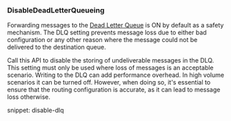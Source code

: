 
### DisableDeadLetterQueueing

Forwarding messages to the [Dead Letter Queue](/transports/msmq/dead-letter-queues.md) is ON by default as a safety mechanism. The DLQ setting prevents message loss due to either bad configuration or any other reason where the message could not be delivered to the destination queue.

Call this API to disable the storing of undeliverable messages in the DLQ. This setting must only be used where loss of messages is an acceptable scenario. Writing to the DLQ can add performance overhead. In high volume scenarios it can be turned off. However, when doing so, it's essential to ensure that the routing configuration is accurate, as it can lead to message loss otherwise.
 
snippet: disable-dlq

